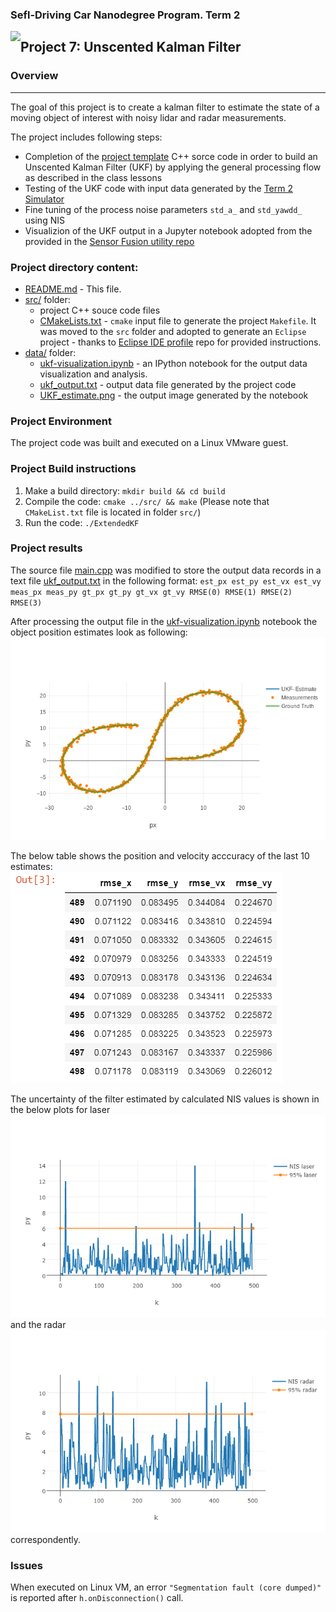 
### Sefl-Driving Car Nanodegree Program. Term 2
<img style="float: left;" src="https://s3.amazonaws.com/udacity-sdc/github/shield-carnd.svg">

## Project 7: Unscented Kalman Filter

### Overview
---
The goal of this project is to create a kalman filter to estimate the state of a moving object of interest with noisy lidar and radar measurements.

The project includes following steps:
* Completion of the [project template](https://github.com/udacity/CarND-Unscented-Kalman-Filter-Project) C++ sorce code in order to build an Unscented Kalman Filter (UKF) by applying the general processing flow as described in the class lessons
* Testing of the UKF code with input data generated by the [Term 2 Simulator](https://github.com/udacity/self-driving-car-sim/releases)
* Fine tuning of the process noise parameters `std_a_` and `std_yawdd_` using NIS
* Visualizion of the UKF output in a Jupyter notebook adopted from the provided in the [Sensor Fusion utility repo](https://github.com/udacity/CarND-Mercedes-SF-Utilities)


### Project directory content:

* [README.md](README.md) - This file.
* [src/](src/) folder:
   - project C++ souce code files
   - [CMakeLists.txt](src/CMakeLists.txt) - `cmake` input file to generate the project `Makefile`. It was moved to the `src` folder and adopted to generate an `Eclipse` project - thanks to [Eclipse IDE profile](https://github.com/udacity/CarND-Extended-Kalman-Filter-Project/tree/master/ide_profiles/Eclipse) repo for provided instructions. 
* [data/](data/) folder:
    - [ukf-visualization.ipynb](data/ukf-visualization.ipynb) - an IPython notebook for the output data visualization and analysis.
    - [ukf_output.txt](data/ukf_output.txt) - output data file generated by the project code
    - [UKF_estimate.png](data/UKF_estimate.png) - the output image generated by the notebook 

### Project Environment


The project code was built and executed on a Linux VMware guest.

### Project Build instructions

1. Make a build directory: `mkdir build && cd build`
2. Compile the code: `cmake ../src/ && make` (Please note that `CMakeList.txt` file is located in folder `src/`)
3. Run the code: `./ExtendedKF`

### Project results

The source file [main.cpp](src/main.cpp) was modified to store the output data records in a text file [ukf_output.txt](data/ukf_output.txt) in the following format:
`est_px est_py est_vx est_vy meas_px meas_py gt_px gt_py gt_vx gt_vy RMSE(0) RMSE(1) RMSE(2) RMSE(3)`

After processing the output file in the [ukf-visualization.ipynb](data/ukf-visualization.ipynb) notebook the object position estimates look as following:
![ukf_estimate.png](data/ukf_estimate.png)

The below table shows the position and velocity acccuracy of the last 10 estimates:
![ukf_rmse.png](data/ukf_rmse.png)

The uncertainty of the filter estimated by calculated NIS values is shown in the below plots for laser
![NIS_laser.png](data/NIS_laser.png)
and the radar
![NIS_radar.png](data/NIS_radar.png)
correspondently.

### Issues

When executed on Linux VM, an error `"Segmentation fault (core dumped)"` is reported after `h.onDisconnection()` call.
